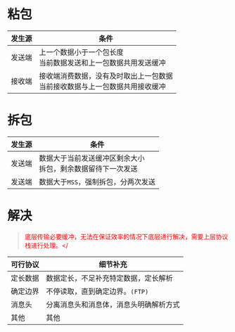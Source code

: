 # 粘包

| 发生源 | 条件                                                         |
| ------ | ------------------------------------------------------------ |
| 发送端 | 上一个数据小于一个包长度<br />当前数据发送和上一包数据共用发送缓冲 |
| 接收端 | 接收端消费数据，没有及时取出上一包数据<br />当前接收数据与上一包数据共用接收缓冲 |

# 拆包

| 发生源 | 条件                                                         |
| ------ | ------------------------------------------------------------ |
| 发送端 | 数据大于当前发送缓冲区剩余大小<br />拆包，剩余数据留待下一次发送 |
| 发送端 | 数据大于``MSS``，强制拆包，分两次发送                        |

# 解决

> <font color='red'>底层传输必要缓冲，无法在保证效率的情况下底层进行解决，需要上层协议栈进行处理。</<font>

| 可行协议 | 细节补充                               |
| -------- | -------------------------------------- |
| 定长数据 | 数据定长，不足补充特定数据，定长解析   |
| 确定边界 | 不停读取，直到确定边界。`(FTP)`        |
| 消息头   | 分离消息头和消息体，消息头明确解析方式 |
| 其他     | 其他                                   |



